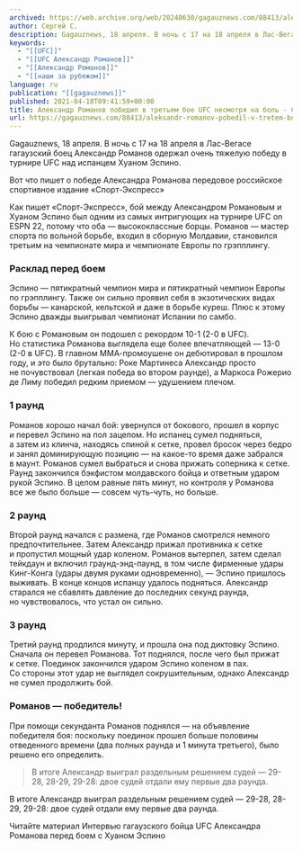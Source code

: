 ```yaml
---
archived: https://web.archive.org/web/20240630/gagauznews.com/88413/aleksandr-romanov-pobedil-v-tretem-boe-ufc-nesmotrya-na-bol-sport-ekspress.html
author: Сергей С.
description: Gagauznews, 18 апреля. В ночь с 17 на 18 апреля в Лас-Вегасе гагаузский боец Александр Романов одержал очень тяжелую победу в турнире UFC над испанцем Хуаном Эспино. Вот что пишет о победе Александра Романова передовое российское спортивное издание «Спорт-Экспресс» Как пишет «Спорт-Экспресс», бой между Александром Романовым и Хуаном Эспино был одним из самых интригующих на турнире UFC on ESPN 22, потому что оба — высококлассные борцы. Романов — мастер спорта по вольной борьбе, входил в сборную Молдавии, становился третьим на чемпионате мира и чемпионате Европы по грэпплингу. Расклад перед боем Эспино — пятикратный чемпион мира и пятикратный чемпион Европы по грэпплингу. Также он сильно […]
keywords:
  - "[[UFC]]"
  - "[[UFC Александр Романов]]"
  - "[[Александр Романов]]"
  - "[[наши за рубежом]]"
language: ru
publication: "[[gagauznews]]"
published: 2021-04-18T09:41:59+00:00
title: Александр Романов победил в третьем бое UFC несмотря на боль - Спорт-Экспресс
url: https://gagauznews.com/88413/aleksandr-romanov-pobedil-v-tretem-boe-ufc-nesmotrya-na-bol-sport-ekspress.html
---
```


Gagauznews, 18 апреля. В ночь с 17 на 18 апреля в Лас-Вегасе гагаузский боец Александр Романов одержал очень тяжелую победу в турнире UFC над испанцем Хуаном Эспино.

Вот что пишет о победе Александра Романова передовое российское спортивное издание «Спорт-Экспресс»

Как пишет «Спорт-Экспресс», бой между Александром Романовым и Хуаном Эспино был одним из самых интригующих на турнире UFC on ESPN 22, потому что оба — высококлассные борцы. Романов — мастер спорта по вольной борьбе, входил в сборную Молдавии, становился третьим на чемпионате мира и чемпионате Европы по грэпплингу.

### Расклад перед боем

Эспино — пятикратный чемпион мира и пятикратный чемпион Европы по грэпплингу. Также он сильно проявил себя в экзотических видах борьбы — канарской, кельтской и даже в борьбе куреш. Плюс к этому Эспино дважды выигрывал чемпионат Испании по самбо.

К бою с Романовым он подошел с рекордом 10-1 (2-0 в UFC). Но статистика Романова выглядела еще более впечатляющей — 13-0 (2-0 в UFC). В главном ММА-промоушене он дебютировал в прошлом году, и это было брутально: Роке Мартинеса Александр просто не почувствовал (легкая победа во втором раунде), а Маркоса Рожерио де Лиму победил редким приемом — удушением плечом.

### 1 раунд

Романов хорошо начал бой: увернулся от бокового, прошел в корпус и перевел Эспино на пол зацепом. Но испанец сумел подняться, а затем из клинча, находясь спиной к сетке, провел бросок через бедро и занял доминирующую позицию — на какое-то время даже забрался в маунт. Романов сумел выбраться и снова прижать соперника к сетке. Раунд закончился бэкфистом молдавского бойца и ответным ударом рукой Эспино. В целом равные пять минут, но контроля у Романова все же было больше — совсем чуть-чуть, но больше.

### 2 раунд

Второй раунд начался с размена, где Романов смотрелся немного предпочтительнее. Затем Александр прижал противника к сетке и пропустил мощный удар коленом. Романов вытерпел, затем сделал тейкдаун и включил граунд-энд-паунд, в том числе фирменные удары Кинг-Конга (удары двумя руками одновременно), — Эспино пришлось выживать. В конце концов испанцу удалось подняться. Александр старался не сбавлять давление до последних секунд раунда, но чувствовалось, что устал он сильно.

### 3 раунд

Третий раунд продлился минуту, и прошла она под диктовку Эспино. Сначала он перевел Романова. Тот поднялся, после чего был прижат к сетке. Поединок закончился ударом Эспино коленом в пах. Со стороны этот удар не выглядел сокрушительным, однако Александр не сумел продолжить бой.

### Романов — победитель!

При помощи секунданта Романов поднялся — на объявление победителя боя: поскольку поединок прошел больше половины отведенного времени (два полных раунда и 1 минута третьего), было решено его определить.

> В итоге Александр выиграл раздельным решением судей — 29-28, 28-29, 29-28: двое судей отдали ему первые два раунда.

В итоге Александр выиграл раздельным решением судей — 29-28, 28-29, 29-28: двое судей отдали ему первые два раунда.

Читайте материал Интервью гагаузского бойца UFC Александра Романова перед боем с Хуаном Эспино